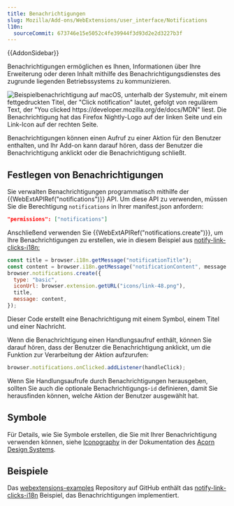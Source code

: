 ```yaml
---
title: Benachrichtigungen
slug: Mozilla/Add-ons/WebExtensions/user_interface/Notifications
l10n:
  sourceCommit: 673746e15e5052c4fe39944f3d93d2e2d3227b3f
---
```


{{AddonSidebar}}

Benachrichtigungen ermöglichen es Ihnen, Informationen über Ihre Erweiterung oder deren Inhalt mithilfe des Benachrichtigungsdienstes des zugrunde liegenden Betriebssystems zu kommunizieren.

![Beispielbenachrichtigung auf macOS, unterhalb der Systemuhr, mit einem fettgedruckten Titel, der "Click notification" lautet, gefolgt von regulärem Text, der "You clicked https://developer.mozilla.org/de/docs/MDN" liest. Die Benachrichtigung hat das Firefox Nightly-Logo auf der linken Seite und ein Link-Icon auf der rechten Seite.](notify-shadowed.png)

Benachrichtigungen können einen Aufruf zu einer Aktion für den Benutzer enthalten, und Ihr Add-on kann darauf hören, dass der Benutzer die Benachrichtigung anklickt oder die Benachrichtigung schließt.

## Festlegen von Benachrichtigungen

Sie verwalten Benachrichtigungen programmatisch mithilfe der {{WebExtAPIRef("notifications")}} API. Um diese API zu verwenden, müssen Sie die Berechtigung `notifications` in Ihrer manifest.json anfordern:

```json
"permissions": ["notifications"]
```

Anschließend verwenden Sie {{WebExtAPIRef("notifications.create")}}, um Ihre Benachrichtigungen zu erstellen, wie in diesem Beispiel aus [notify-link-clicks-i18n:](https://github.com/mdn/webextensions-examples/tree/main/notify-link-clicks-i18n)

```js
const title = browser.i18n.getMessage("notificationTitle");
const content = browser.i18n.getMessage("notificationContent", message.url);
browser.notifications.create({
  type: "basic",
  iconUrl: browser.extension.getURL("icons/link-48.png"),
  title,
  message: content,
});
```

Dieser Code erstellt eine Benachrichtigung mit einem Symbol, einem Titel und einer Nachricht.

Wenn die Benachrichtigung einen Handlungsaufruf enthält, können Sie darauf hören, dass der Benutzer die Benachrichtigung anklickt, um die Funktion zur Verarbeitung der Aktion aufzurufen:

```js
browser.notifications.onClicked.addListener(handleClick);
```

Wenn Sie Handlungsaufrufe durch Benachrichtigungen herausgeben, sollten Sie auch die optionale Benachrichtigungs-`id` definieren, damit Sie herausfinden können, welche Aktion der Benutzer ausgewählt hat.

## Symbole

Für Details, wie Sie Symbole erstellen, die Sie mit Ihrer Benachrichtigung verwenden können, siehe [Iconography](https://acorn.firefox.com/latest/styles/iconography/overview-QEDMXQqj) in der Dokumentation des [Acorn Design Systems](https://acorn.firefox.com/latest).

## Beispiele

Das [webextensions-examples](https://github.com/mdn/webextensions-examples) Repository auf GitHub enthält das [notify-link-clicks-i18n](https://github.com/mdn/webextensions-examples/tree/main/notify-link-clicks-i18n) Beispiel, das Benachrichtigungen implementiert.
